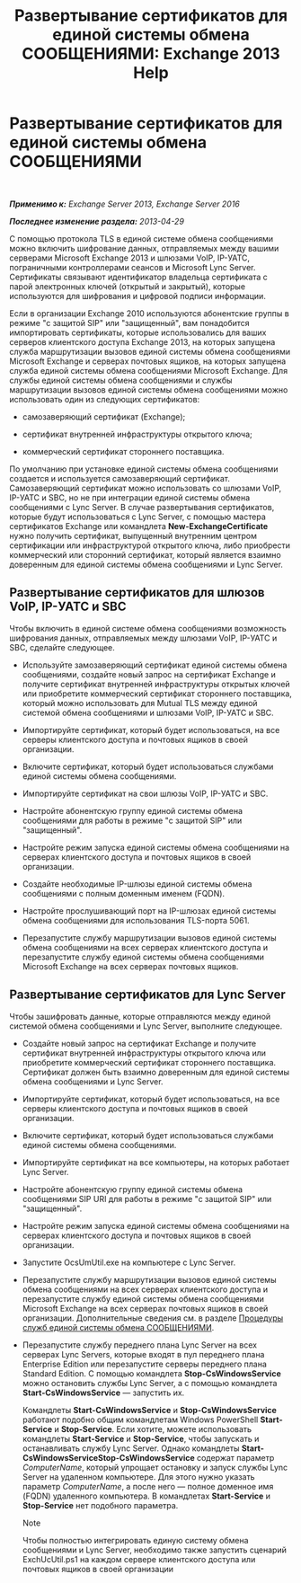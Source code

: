 ﻿---
title: 'Развертывание сертификатов для единой системы обмена СООБЩЕНИЯМИ: Exchange 2013 Help'
TOCTitle: Развертывание сертификатов для единой системы обмена СООБЩЕНИЯМИ
ms:assetid: 95658f6f-eac2-4674-90e7-f2d3f25c5242
ms:mtpsurl: https://technet.microsoft.com/ru-ru/library/Ee681661(v=EXCHG.150)
ms:contentKeyID: 52061244
ms.date: 05/22/2018
mtps_version: v=EXCHG.150
ms.translationtype: MT
---

# Развертывание сертификатов для единой системы обмена СООБЩЕНИЯМИ

 

_**Применимо к:** Exchange Server 2013, Exchange Server 2016_

_**Последнее изменение раздела:** 2013-04-29_

С помощью протокола TLS в единой системе обмена сообщениями можно включить шифрование данных, отправляемых между вашими серверами Microsoft Exchange 2013 и шлюзами VoIP, IP-УАТС, пограничными контроллерами сеансов и Microsoft Lync Server. Сертификаты связывают идентификатор владельца сертификата с парой электронных ключей (открытый и закрытый), которые используются для шифрования и цифровой подписи информации.

Если в организации Exchange 2010 используются абонентские группы в режиме "с защитой SIP" или "защищенный", вам понадобится импортировать сертификаты, которые использовались для ваших серверов клиентского доступа Exchange 2013, на которых запущена служба маршрутизации вызовов единой системы обмена сообщениями Microsoft Exchange и серверах почтовых ящиков, на которых запущена служба единой системы обмена сообщениями Microsoft Exchange. Для службы единой системы обмена сообщениями и службы маршрутизации вызовов единой системы обмена сообщениями можно использовать один из следующих сертификатов:

  - самозаверяющий сертификат (Exchange);

  - сертификат внутренней инфраструктуры открытого ключа;

  - коммерческий сертификат стороннего поставщика.

По умолчанию при установке единой системы обмена сообщениями создается и используется самозаверяющий сертификат. Самозаверяющий сертификат можно использовать со шлюзами VoIP, IP-УАТС и SBC, но не при интеграции единой системы обмена сообщениями с Lync Server. В случае развертывания сертификатов, которые будут использоваться с Lync Server, с помощью мастера сертификатов Exchange или командлета **New-ExchangeCertificate** нужно получить сертификат, выпущенный внутренним центром сертификации или инфраструктурой открытого ключа, либо приобрести коммерческий или сторонний сертификат, который является взаимно доверенным для единой системы обмена сообщениями и Lync Server.

## Развертывание сертификатов для шлюзов VoIP, IP-УАТС и SBC

Чтобы включить в единой системе обмена сообщениями возможность шифрования данных, отправляемых между шлюзами VoIP, IP-УАТС и SBC, сделайте следующее.

  - Используйте замозаверяющий сертификат единой системы обмена сообщениями, создайте новый запрос на сертификат Exchange и получите сертификат внутренней инфраструктуры открытых ключей или приобретите коммерческий сертификат стороннего поставщика, который можно использовать для Mutual TLS между единой системой обмена сообщениями и шлюзами VoIP, IP-УАТС и SBC.

  - Импортируйте сертификат, который будет использоваться, на все серверы клиентского доступа и почтовых ящиков в своей организации.

  - Включите сертификат, который будет использоваться службами единой системы обмена сообщениями.

  - Импортируйте сертификат на свои шлюзы VoIP, IP-УАТС и SBC.

  - Настройте абонентскую группу единой системы обмена сообщениями для работы в режиме "с защитой SIP" или "защищенный".

  - Настройте режим запуска единой системы обмена сообщениями на серверах клиентского доступа и почтовых ящиков в своей организации.

  - Создайте необходимые IP-шлюзы единой системы обмена сообщениями с полным доменным именем (FQDN).

  - Настройте прослушивающий порт на IP-шлюзах единой системы обмена сообщениями для использования TLS-порта 5061.

  - Перезапустите службу маршрутизации вызовов единой системы обмена сообщениями на всех серверах клиентского доступа и перезапустите службу единой системы обмена сообщениями Microsoft Exchange на всех серверах почтовых ящиков.

## Развертывание сертификатов для Lync Server

Чтобы зашифровать данные, которые отправляются между единой системой обмена сообщениями и Lync Server, выполните следующее.

  - Создайте новый запрос на сертификат Exchange и получите сертификат внутренней инфраструктуры открытого ключа или приобретите коммерческий сертификат стороннего поставщика. Сертификат должен быть взаимно доверенным для единой системы обмена сообщениями и Lync Server.

  - Импортируйте сертификат, который будет использоваться, на все серверы клиентского доступа и почтовых ящиков в своей организации.

  - Включите сертификат, который будет использоваться службами единой системы обмена сообщениями.

  - Импортируйте сертификат на все компьютеры, на которых работает Lync Server.

  - Настройте абонентскую группу единой системы обмена сообщениями SIP URI для работы в режиме "с защитой SIP" или "защищенный".

  - Настройте режим запуска единой системы обмена сообщениями на серверах клиентского доступа и почтовых ящиков в своей организации.

  - Запустите OcsUmUtil.exe на компьютере с Lync Server.

  - Перезапустите службу маршрутизации вызовов единой системы обмена сообщениями на всех серверах клиентского доступа и перезапустите службу единой системы обмена сообщениями Microsoft Exchange на всех серверах почтовых ящиков в своей организации. Дополнительные сведения см. в разделе [Процедуры служб единой системы обмена СООБЩЕНИЯМИ](um-services-procedures-exchange-2013-help.md).

  - Перезапустите службу переднего плана Lync Server на всех серверах Lync Servers, которые входят в пул переднего плана Enterprise Edition или перезапустите серверы переднего плана Standard Edition. С помощью командлета **Stop-CsWindowsService** можно остановить службы Lync Server, а с помощью командлета **Start-CsWindowsService** — запустить их.
    
    Командлеты **Start-CsWindowsService** и **Stop-CsWindowsService** работают подобно общим командлетам Windows PowerShell **Start-Service** и **Stop-Service**. Если хотите, можете использовать командлеты **Start-Service** и **Stop-Service**, чтобы запускать и останавливать службу Lync Server. Однако командлеты **Start-CsWindowsServiceStop-CsWindowsService** содержат параметр *ComputerName*, который упрощает остановку и запуск службы Lync Server на удаленном компьютере. Для этого нужно указать параметр *ComputerName*, а после него — полное доменное имя (FQDN) удаленного компьютера. В командлетах **Start-Service** и **Stop-Service** нет подобного параметра.
    
    > [!NOTE]  
    > Чтобы полностью интегрировать единую систему обмена сообщениями и Lync Server, необходимо также запустить сценарий ExchUcUtil.ps1 на каждом сервере клиентского доступа или почтовых ящиков в своей организации

